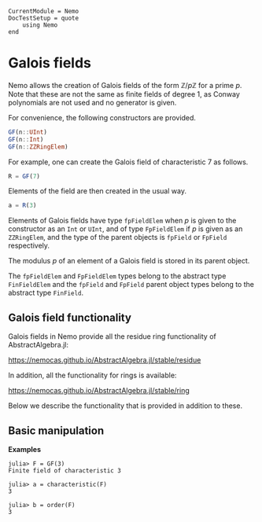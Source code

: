 ```@meta
CurrentModule = Nemo
DocTestSetup = quote
    using Nemo
end
```

# Galois fields

Nemo allows the creation of Galois fields of the form $\mathbb{Z}/p\mathbb{Z}$ for a
prime $p$. Note that these are not the same as finite fields of degree 1, as Conway
polynomials are not used and no generator is given.

For convenience, the following constructors are provided.

```julia
GF(n::UInt)
GF(n::Int)
GF(n::ZZRingElem)
```

For example, one can create the Galois field of characteristic $7$ as follows.

```julia
R = GF(7)
```

Elements of the field are then created in the usual way.

```julia
a = R(3)
```

Elements of Galois fields have type `fpFieldElem` when $p$ is given to the
constructor as an `Int` or `UInt`, and of type `FpFieldElem` if $p$ is
given as an `ZZRingElem`, and the type of the parent objects is
`fpField` or `FpField` respectively.

The modulus $p$ of an element of a Galois field is stored in its parent object.

The `fpFieldElem` and `FpFieldElem` types belong to the abstract type
`FinFieldElem` and the `fpField` and `FpField` parent object types
belong to the abstract type `FinField`.

## Galois field functionality

Galois fields in Nemo provide all the residue ring functionality of AbstractAlgebra.jl:

<https://nemocas.github.io/AbstractAlgebra.jl/stable/residue>

In addition, all the functionality for rings is available:

<https://nemocas.github.io/AbstractAlgebra.jl/stable/ring>

Below we describe the functionality that is provided in addition to these.

## Basic manipulation

**Examples**

```jldoctest
julia> F = GF(3)
Finite field of characteristic 3

julia> a = characteristic(F)
3

julia> b = order(F)
3
```
